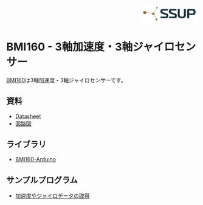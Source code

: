 <div align="right">
<a href="https://developer.sony.com/ja/develop/ssup/"><img src="../../images/SSUPLOGO2.png" width="150"></a>
</div>

# BMI160 - 3軸加速度・3軸ジャイロセンサー

[BMI160](https://www.bosch-sensortec.com/media/boschsensortec/downloads/datasheets/bst-bmi160-ds000.pdf)は3軸加速度・3軸ジャイロセンサーです。

## 資料
- [Datasheet](https://www.bosch-sensortec.com/media/boschsensortec/downloads/datasheets/bst-bmi160-ds000.pdf)
- [回路図](https://docid81hrs3j1.cloudfront.net/medialibrary/2019/03/SPRESENSE_BMI160_BMP280.pdf)

## ライブラリ
-  [BMI160-Arduino](https://github.com/kzhioki/BMI160-Arduino)

## サンプルプログラム
- [加速度やジャイロデータの取得](BMI160)
